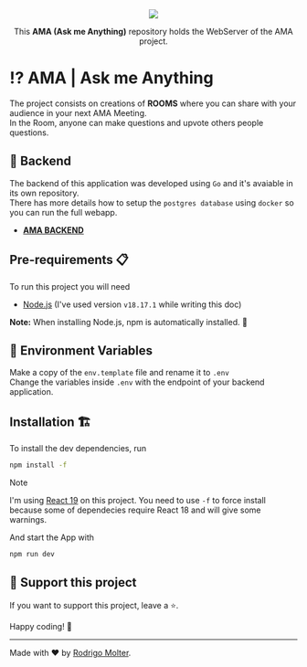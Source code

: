<div align="center">
  <img src="https://github.com/user-attachments/assets/f86cffbd-c1e8-4367-9f08-55378decbfdf">
  
  This **AMA (Ask me Anything)** repository holds the WebServer of the AMA project.
</div>

# ⁉ AMA | Ask me Anything
The project consists on creations of **ROOMS** where you can share with your audience in your next AMA Meeting.  
In the Room, anyone can make questions and upvote others people questions.

## 🧰 Backend
The backend of this application was developed using `Go` and it's avaiable in its own repository.  
There has more details how to setup the `postgres database` using `docker` so you can run the full webapp.

- **[AMA BACKEND](https://github.com/rodrigomolter/ama-backend)**

## Pre-requirements 📋

To run this project you will need

- [Node.js](https://nodejs.org/en/) (I've used version `v18.17.1` while writing this doc)

**Note:** When installing Node.js, npm is automatically installed. 🚀

## 🌲 Environment Variables
Make a copy of the `env.template` file and rename it to `.env`  
Change the variables inside `.env` with the endpoint of your backend application.  

## Installation 🏗️
To install the dev dependencies, run 
```sh
npm install -f
```
> [!NOTE]  
> I'm using [React 19](https://react.dev/blog/2024/04/25/react-19) on this project.
> You need to use `-f` to force install because some of dependecies require React 18 and will give some warnings.

And start the App with 
```sh
npm run dev
```

## 🙌 Support this project

If you want to support this project, leave a ⭐.

Happy coding! 🚀
___

Made with ❤️ by [Rodrigo Molter](https://www.linkedin.com/in/rodrigo-molter/).
